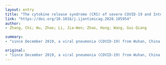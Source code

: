 ```yaml
---
layout: entry
title: "The cytokine release syndrome (CRS) of severe COVID-19 and Interleukin-6 receptor (IL-6R) antagonist Tocilizumab may be the key to reduce the mortality"
link: "https://doi.org/10.1016/j.ijantimicag.2020.105954"
author:
- Zhang, Chi; Wu, Zhao; Li, Jia-Wen; Zhao, Hong; Wang, Gui-Qiang

summary:
- "since December 2019, a viral pneumonia (COVID-19) from Wuhan, China has swept the world. The number of people infected is large, and there are still a large number of patients dying. Interleukin-6 (IL-6) plays an important role in cytokine release syndrome. If it can block the signal transduction pathway of IL-6, it is expected to become a new method for the treatment of severe patients."

original:
- "Since December 2019, a viral pneumonia (COVID-19) from Wuhan, China has swept the world. Although the case fatality rate is not high, the number of people infected is large, and there are still a large number of patients dying. With the collation and publication of more and more clinical data, a large number of data suggest that there are mild or severe cytokine storms in severe patients, which is also an important cause of death. Therefore, the treatment of cytokine storm has become an important part of rescuing severe patients. Interleukin-6 (IL-6) plays an important role in cytokine release syndrome (CRS). If it can block the signal transduction pathway of IL-6, it is expected to become a new method for the treatment of severe patients. Tocilizumab is a blocker of IL-6R, which can effectively block IL-6 signal transduction pathway. So, tocilizumab is likely to become an effective drug for patients with severe COVID-19."
---
```


